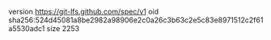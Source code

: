 version https://git-lfs.github.com/spec/v1
oid sha256:524d45081a8be2982a98906e2c0a26c3b63c2e5c83e8971512c2f61a5530adc1
size 2253
